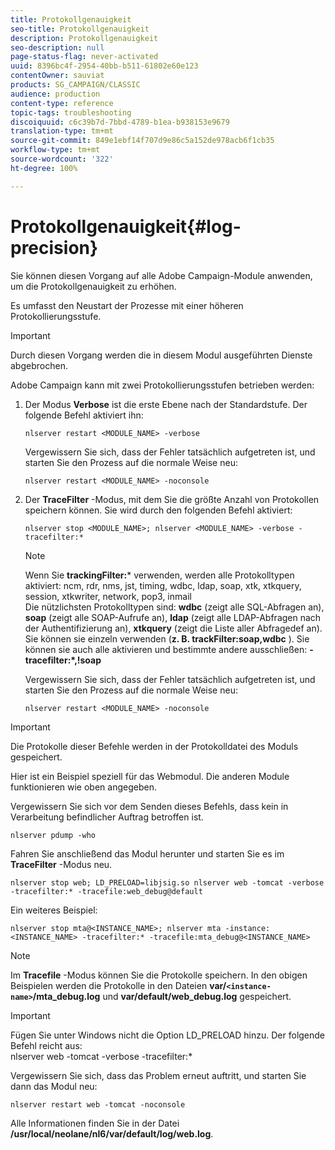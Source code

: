 ```yaml
---
title: Protokollgenauigkeit
seo-title: Protokollgenauigkeit
description: Protokollgenauigkeit
seo-description: null
page-status-flag: never-activated
uuid: 8396bc4f-2954-40bb-b511-61802e60e123
contentOwner: sauviat
products: SG_CAMPAIGN/CLASSIC
audience: production
content-type: reference
topic-tags: troubleshooting
discoiquuid: c6c39b7d-7bbd-4789-b1ea-b938153e9679
translation-type: tm+mt
source-git-commit: 849e1ebf14f707d9e86c5a152de978acb6f1cb35
workflow-type: tm+mt
source-wordcount: '322'
ht-degree: 100%

---
```



# Protokollgenauigkeit{#log-precision}

Sie können diesen Vorgang auf alle Adobe Campaign-Module anwenden, um die Protokollgenauigkeit zu erhöhen.

Es umfasst den Neustart der Prozesse mit einer höheren Protokollierungsstufe.

>[!IMPORTANT]
>
>Durch diesen Vorgang werden die in diesem Modul ausgeführten Dienste abgebrochen.

Adobe Campaign kann mit zwei Protokollierungsstufen betrieben werden:

1. Der Modus **Verbose** ist die erste Ebene nach der Standardstufe. Der folgende Befehl aktiviert ihn:

   ```
   nlserver restart <MODULE_NAME> -verbose 
   ```

   Vergewissern Sie sich, dass der Fehler tatsächlich aufgetreten ist, und starten Sie den Prozess auf die normale Weise neu:

   ```
   nlserver restart <MODULE_NAME> -noconsole
   ```

1. Der **TraceFilter** -Modus, mit dem Sie die größte Anzahl von Protokollen speichern können. Sie wird durch den folgenden Befehl aktiviert:

   ```
   nlserver stop <MODULE_NAME>; nlserver <MODULE_NAME> -verbose -tracefilter:*
   ```

   >[!NOTE]
   >
   >Wenn Sie **trackingFilter:*** verwenden, werden alle Protokolltypen aktiviert: ncm, rdr, nms, jst, timing, wdbc, ldap, soap, xtk, xtkquery, session, xtkwriter, network, pop3, inmail\
   >Die nützlichsten Protokolltypen sind: **wdbc** (zeigt alle SQL-Abfragen an), **soap** (zeigt alle SOAP-Aufrufe an), **ldap** (zeigt alle LDAP-Abfragen nach der Authentifizierung an), **xtkquery** (zeigt die Liste aller Abfragedef an).\
   >Sie können sie einzeln verwenden (**z. B. trackFilter:soap,wdbc** ). Sie können sie auch alle aktivieren und bestimmte andere ausschließen: **-tracefilter:*,!soap**

   Vergewissern Sie sich, dass der Fehler tatsächlich aufgetreten ist, und starten Sie den Prozess auf die normale Weise neu:

   ```
   nlserver restart <MODULE_NAME> -noconsole
   ```

>[!IMPORTANT]
>
>Die Protokolle dieser Befehle werden in der Protokolldatei des Moduls gespeichert.

Hier ist ein Beispiel speziell für das Webmodul. Die anderen Module funktionieren wie oben angegeben.

Vergewissern Sie sich vor dem Senden dieses Befehls, dass kein in Verarbeitung befindlicher Auftrag betroffen ist.

```
nlserver pdump -who
```

Fahren Sie anschließend das Modul herunter und starten Sie es im **TraceFilter** -Modus neu.

```
nlserver stop web; LD_PRELOAD=libjsig.so nlserver web -tomcat -verbose -tracefilter:* -tracefile:web_debug@default
```

Ein weiteres Beispiel:

```
nlserver stop mta@<INSTANCE_NAME>; nlserver mta -instance:<INSTANCE_NAME> -tracefilter:* -tracefile:mta_debug@<INSTANCE_NAME>
```

>[!NOTE]
>
>Im **Tracefile** -Modus können Sie die Protokolle speichern. In den obigen Beispielen werden die Protokolle in den Dateien **var/`<instance-name>`/mta_debug.log** und **var/default/web_debug.log** gespeichert.

>[!IMPORTANT]
>
>Fügen Sie unter Windows nicht die Option LD_PRELOAD hinzu. Der folgende Befehl reicht aus:\
>nlserver web -tomcat -verbose -tracefilter:*

Vergewissern Sie sich, dass das Problem erneut auftritt, und starten Sie dann das Modul neu:

```
nlserver restart web -tomcat -noconsole
```

Alle Informationen finden Sie in der Datei **/usr/local/neolane/nl6/var/default/log/web.log**.
